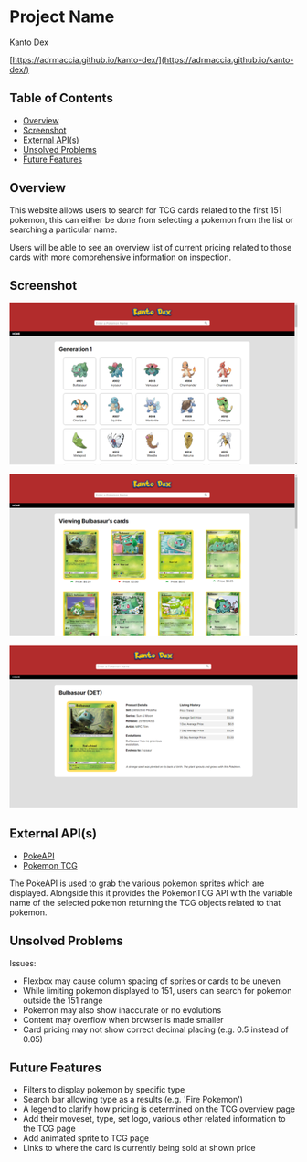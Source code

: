 # Project Name

Kanto Dex

[https://adrmaccia.github.io/kanto-dex/](https://adrmaccia.github.io/kanto-dex/)

## Table of Contents

- [Overview](#overview)
- [Screenshot](#screenshot)
- [External API(s)](#external-apis)
- [Unsolved Problems](#unsolved-problems)
- [Future Features](#future-features)

## Overview

This website allows users to search for TCG cards related to the first 151 pokemon, this can either be done from selecting a pokemon from the list or searching a particular name.

Users will be able to see an overview list of current pricing related to those cards with more comprehensive information on inspection.

## Screenshot

![Homepage](readme-images/home.png)

![Card Overview](readme-images/card-overview.png)

![Card Details](readme-images/card-details.png)

## External API(s)

- [PokeAPI](https://pokeapi.co/)
- [Pokemon TCG](https://pokemontcg.io/)

The PokeAPI is used to grab the various pokemon sprites which are displayed. Alongside this it provides the PokemonTCG API with the variable name of the selected pokemon returning the TCG objects related to that pokemon.

## Unsolved Problems

Issues:

- Flexbox may cause column spacing of sprites or cards to be uneven
- While limiting pokemon displayed to 151, users can search for pokemon outside the 151 range
- Pokemon may also show inaccurate or no evolutions
- Content may overflow when browser is made smaller
- Card pricing may not show correct decimal placing (e.g. 0.5 instead of 0.05)

## Future Features

- Filters to display pokemon by specific type
- Search bar allowing type as a results (e.g. 'Fire Pokemon')
- A legend to clarify how pricing is determined on the TCG overview page
- Add their moveset, type, set logo, various other related information to the TCG page
- Add animated sprite to TCG page
- Links to where the card is currently being sold at shown price
